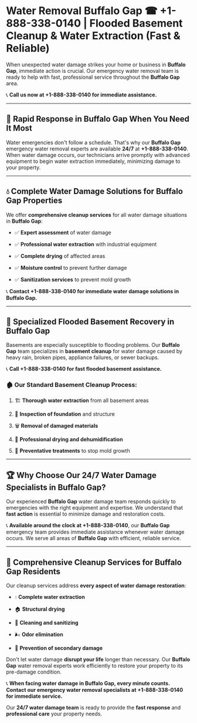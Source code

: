 # Water Removal Buffalo Gap ☎ +1-888-338-0140 | Flooded Basement Cleanup & Water Extraction (Fast & Reliable)

When unexpected water damage strikes your home or business in **Buffalo Gap**, immediate action is crucial. Our emergency water removal team is ready to help with fast, professional service throughout the **Buffalo Gap** area. 

📞 **Call us now at +1-888-338-0140 for immediate assistance.**
---
## 🚀 Rapid Response in Buffalo Gap When You Need It Most
Water emergencies don't follow a schedule. That's why our **Buffalo Gap** emergency water removal experts are available **24/7** at **+1-888-338-0140**. When water damage occurs, our technicians arrive promptly with advanced equipment to begin water extraction immediately, minimizing damage to your property.
---
## 💧 Complete Water Damage Solutions for Buffalo Gap Properties
We offer **comprehensive cleanup services** for all water damage situations in **Buffalo Gap**:
- ✅ **Expert assessment** of water damage  
- ✅ **Professional water extraction** with industrial equipment  
- ✅ **Complete drying** of affected areas  
- ✅ **Moisture control** to prevent further damage  
- ✅ **Sanitization services** to prevent mold growth  
📞 **Contact +1-888-338-0140 for immediate water damage solutions in Buffalo Gap.**
---
## 🌊 Specialized Flooded Basement Recovery in Buffalo Gap
Basements are especially susceptible to flooding problems. Our **Buffalo Gap** team specializes in **basement cleanup** for water damage caused by heavy rain, broken pipes, appliance failures, or sewer backups. 
📞 **Call +1-888-338-0140 for fast flooded basement assistance.**
### 🏚️ Our Standard Basement Cleanup Process:
1. 🏗️ **Thorough water extraction** from all basement areas  
2. 🔎 **Inspection of foundation** and structure  
3. 🗑️ **Removal of damaged materials**  
4. 💨 **Professional drying and dehumidification**  
5. 🚫 **Preventative treatments** to stop mold growth  
---
## 🏆 Why Choose Our 24/7 Water Damage Specialists in Buffalo Gap?
Our experienced **Buffalo Gap** water damage team responds quickly to emergencies with the right equipment and expertise. We understand that **fast action** is essential to minimize damage and restoration costs.
📞 **Available around the clock at +1-888-338-0140**, our **Buffalo Gap** emergency team provides immediate assistance whenever water damage occurs. We serve all areas of **Buffalo Gap** with efficient, reliable service.
---
## 🧹 Comprehensive Cleanup Services for Buffalo Gap Residents
Our cleanup services address **every aspect of water damage restoration**:
- 💧 **Complete water extraction**  
- 🏠 **Structural drying**  
- 🧼 **Cleaning and sanitizing**  
- 🌬️ **Odor elimination**  
- 🚫 **Prevention of secondary damage**  
Don't let water damage **disrupt your life** longer than necessary. Our **Buffalo Gap** water removal experts work efficiently to restore your property to its pre-damage condition.
📞 **When facing water damage in Buffalo Gap, every minute counts. Contact our emergency water removal specialists at +1-888-338-0140 for immediate service.**
Our **24/7 water damage team** is ready to provide the **fast response** and **professional care** your property needs.

